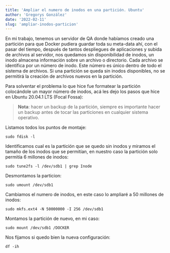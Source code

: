 ```yaml
---
title: 'Ampliar el numero de inodos en una partición. Ubuntu'
author: 'Gregorys González'
date: '2022-02-11'
slug: 'ampliar-inodos-particion'
---
```


En mi trabajo, tenemos un servidor de QA donde habíamos creado una partición para que Docker pudiera guardar toda su meta-data ahí, con el pasar del tiempo, después de tantos despliegues de aplicaciones y subida de archivos al servidor, nos quedamos sin disponibilidad de inodos, un inodo almacena información sobre un archivo o directorio. Cada archivo se identifica por un número de inodo. Este número es único dentro de todo el sistema de archivos. Si una partición se queda sin inodos disponibles, no se permitirá la creación de archivos nuevos en la partición.

Para solventar el problema lo que hice fue formatear la partición colocándole un mayor número de inodos, acá les dejo los pasos que hice en Ubuntu 20.04.1 LTS (Focal Fossa):

> **Nota**: hacer un backup de la partición, siempre es importante hacer un backup antes de tocar las particiones en cualquier sistema operativo.

Listamos todos los puntos de montaje:

```
sudo fdisk -l
```

Identificamos cual es la partición que se quedo sin inodos y miramos el tamaño de los inodos que se permitían, en nuestro caso la partición solo permitía 6 millones de inodos:

```
sudo tune2fs -l /dev/sdb1 | grep Inode
```

Desmontamos la particion:

```
sudo umount /dev/sdb1
```

Cambiamos el numero de inodos, en este caso lo ampliaré a 50 millones de inodos:

```
sudo mkfs.ext4 -N 50000000 -I 256 /dev/sdb1
```

Montamos la partición de nuevo, en mi caso:

```
sudo mount /dev/sdb1 /DOCKER
```

Nos fijamos si quedo bien la nueva configuración:

```
df -ih
```
